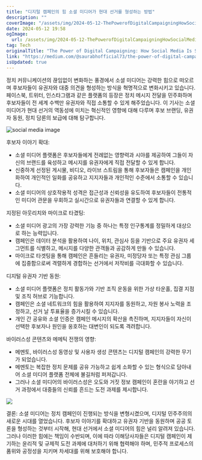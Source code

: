 ```yaml
---
title: "디지털 캠페인의 힘 소셜 미디어가 현대 선거를 형성하는 방법"
description: ""
coverImage: "/assets/img/2024-05-12-ThePowerofDigitalCampaigningHowSocialMediaIsShapingModernElections_0.png"
date: 2024-05-12 19:58
ogImage: 
  url: /assets/img/2024-05-12-ThePowerofDigitalCampaigningHowSocialMediaIsShapingModernElections_0.png
tag: Tech
originalTitle: "The Power of Digital Campaigning: How Social Media Is Shaping Modern Elections"
link: "https://medium.com/@saurabhofficial73/the-power-of-digital-campaigning-how-social-media-is-shaping-modern-elections-f0b857c274d6"
isUpdated: true
---
```





정치 커뮤니케이션의 끊임없이 변화하는 풍경에서 소셜 미디어는 강력한 힘으로 떠오르며 후보자들이 유권자와 대중 의견을 형성하는 방식을 혁명적으로 변화시키고 있습니다. 페이스북, 트위터, 인스타그램과 같은 플랫폼의 등장은 정치 메시지 전달을 민주화하며 후보자들이 전 세계 수백만 유권자와 직접 소통할 수 있게 해주었습니다. 이 기사는 소셜 미디어가 현대 선거의 역동성에 미치는 혁신적인 영향에 대해 다루며 후보 브랜딩, 유권자 동원, 정치 담론의 보급에 대해 탐구합니다.

![social media image](/assets/img/2024-05-12-ThePowerofDigitalCampaigningHowSocialMediaIsShapingModernElections_0.png)

후보자 이야기 확대:

- 소셜 미디어 플랫폼은 후보자들에게 전례없는 영향력과 시야를 제공하여 그들이 자신의 브랜드를 육성하고 메시지를 유권자에게 직접 전달할 수 있게 합니다.
- 신중하게 선정된 게시물, 비디오, 라이브 스트림을 통해 후보자들은 캠페인을 개인화하여 개인적인 일화를 공유하고 지지자들과 개인적인 수준에서 소통할 수 있습니다.
- 소셜 미디어의 상호작용적 성격은 접근성과 신뢰성을 유도하여 후보자들이 전통적인 미디어 관문을 우회하고 실시간으로 유권자들과 연결할 수 있게 합니다.



지정된 아웃리치와 마이크로 타겼팅:

- 소셜 미디어 광고의 가장 강력한 기능 중 하나는 특정 인구통계를 정밀하게 대상으로 하는 능력입니다.
- 캠페인은 데이터 분석을 활용하여 나이, 위치, 관심사 등을 기반으로 주요 유권자 세그먼트를 식별하고, 메시지를 다양한 관객들과 공감하게 만들 수 있습니다.
- 마이크로 타겟팅을 통해 캠페인은 흔들리는 유권자, 미정당자 또는 특정 관심 그룹에 집중함으로써 격렬하게 경합하는 선거에서 저작비를 극대화할 수 있습니다.

디지털 유권자 기반 동원:

- 소셜 미디어 플랫폼은 정치 활동가와 기반 조직 운동을 위한 가상 타운홀, 집결 지점 및 조직 허브로 기능합니다.
- 캠페인은 소셜 네트워크의 힘을 활용하여 지지자를 동원하고, 자원 봉사 노력을 조정하고, 선거 날 투표율을 증가시킬 수 있습니다.
- 개인 간 공유와 소셜 인증은 캠페인 메시지의 확산을 촉진하며, 지지자들이 자신이 선택한 후보자나 원인을 옹호하는 대변인이 되도록 격려합니다.



바이러스성 콘텐츠와 메메틱 전쟁의 영향:

- 메멘토, 바이러스성 동영상 및 사용자 생성 콘텐츠는 디지털 캠페인의 강력한 무기가 되었습니다.
- 메멘토는 복잡한 정치 문제를 공유 가능하고 쉽게 소화할 수 있는 형식으로 담아내어 소셜 미디어 플랫폼 전체에 불길처럼 퍼져갑니다.
- 그러나 소셜 미디어의 바이러스성은 오도와 거짓 정보 캠페인이 혼란을 야기하고 선거 과정에서 대중들의 신뢰를 흔드는 도전 과제를 제시합니다.

<img src="/assets/img/2024-05-12-ThePowerofDigitalCampaigningHowSocialMediaIsShapingModernElections_1.png" />

결론: 소셜 미디어는 정치 캠페인이 진행되는 방식을 변형시켰으며, 디지털 민주주의의 새로운 시대를 열었습니다. 후보자 이야기를 확대하고 유권자 기반을 동원하며 공공 토론을 형성하는 것부터 시작해, 현대 선거에서 소셜 미디어의 힘은 널리 알려져 있습니다. 그러나 이러한 힘에는 책임이 수반되며, 이에 따라 이해당사자들은 디지털 캠페인이 제기하는 윤리적 및 규제적 도전 과제에 대처하기 위해 협력해야 하며, 민주적 프로세스의 품위와 공정성을 지키며 차세대를 위해 보호해야 합니다.